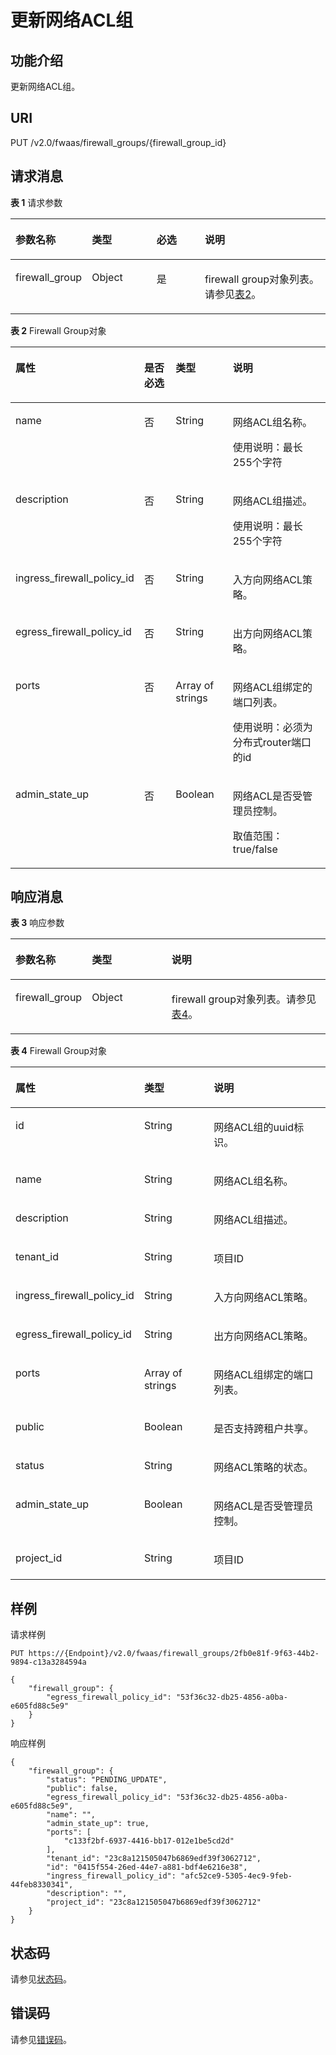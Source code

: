 # 更新网络ACL组<a name="vpc_firewall_0016"></a>

## 功能介绍<a name="section61945363132813"></a>

更新网络ACL组。

## URI<a name="section27354345132813"></a>

PUT /v2.0/fwaas/firewall\_groups/\{firewall\_group\_id\}

## 请求消息<a name="section27893714132813"></a>

**表 1**  请求参数

<a name="table28101199132813"></a>
<table><thead align="left"><tr id="row55825911132813"><th class="cellrowborder" valign="top" width="19.388061193880613%" id="mcps1.2.5.1.1"><p id="p10707943132813"><a name="p10707943132813"></a><a name="p10707943132813"></a>参数名称</p>
</th>
<th class="cellrowborder" valign="top" width="21.42785721427857%" id="mcps1.2.5.1.2"><p id="p28975582132813"><a name="p28975582132813"></a><a name="p28975582132813"></a>类型</p>
</th>
<th class="cellrowborder" valign="top" width="16.328367163283673%" id="mcps1.2.5.1.3"><p id="p18050301132813"><a name="p18050301132813"></a><a name="p18050301132813"></a>必选</p>
</th>
<th class="cellrowborder" valign="top" width="42.85571442855714%" id="mcps1.2.5.1.4"><p id="p32456290132813"><a name="p32456290132813"></a><a name="p32456290132813"></a>说明</p>
</th>
</tr>
</thead>
<tbody><tr id="row37137198132813"><td class="cellrowborder" valign="top" width="19.388061193880613%" headers="mcps1.2.5.1.1 "><p id="p13657217132813"><a name="p13657217132813"></a><a name="p13657217132813"></a>firewall_group</p>
</td>
<td class="cellrowborder" valign="top" width="21.42785721427857%" headers="mcps1.2.5.1.2 "><p id="p40187772132813"><a name="p40187772132813"></a><a name="p40187772132813"></a>Object</p>
</td>
<td class="cellrowborder" valign="top" width="16.328367163283673%" headers="mcps1.2.5.1.3 "><p id="p43289917132813"><a name="p43289917132813"></a><a name="p43289917132813"></a>是</p>
</td>
<td class="cellrowborder" valign="top" width="42.85571442855714%" headers="mcps1.2.5.1.4 "><p id="p5159094411463"><a name="p5159094411463"></a><a name="p5159094411463"></a>firewall group对象列表。请参见<a href="#table1368812022812">表2</a>。</p>
</td>
</tr>
</tbody>
</table>

**表 2**  Firewall Group对象

<a name="table1368812022812"></a>
<table><thead align="left"><tr id="row136881720192815"><th class="cellrowborder" valign="top" width="27.73722627737226%" id="mcps1.2.5.1.1"><p id="p2688620132811"><a name="p2688620132811"></a><a name="p2688620132811"></a>属性</p>
</th>
<th class="cellrowborder" valign="top" width="12.428757124287571%" id="mcps1.2.5.1.2"><p id="p7386171235314"><a name="p7386171235314"></a><a name="p7386171235314"></a>是否必选</p>
</th>
<th class="cellrowborder" valign="top" width="19.948005199480054%" id="mcps1.2.5.1.3"><p id="p15688220162819"><a name="p15688220162819"></a><a name="p15688220162819"></a>类型</p>
</th>
<th class="cellrowborder" valign="top" width="39.88601139886011%" id="mcps1.2.5.1.4"><p id="p8688172010288"><a name="p8688172010288"></a><a name="p8688172010288"></a>说明</p>
</th>
</tr>
</thead>
<tbody><tr id="row26891020122819"><td class="cellrowborder" valign="top" width="27.73722627737226%" headers="mcps1.2.5.1.1 "><p id="p3689520102819"><a name="p3689520102819"></a><a name="p3689520102819"></a>name</p>
</td>
<td class="cellrowborder" valign="top" width="12.428757124287571%" headers="mcps1.2.5.1.2 "><p id="p838616129535"><a name="p838616129535"></a><a name="p838616129535"></a>否</p>
</td>
<td class="cellrowborder" valign="top" width="19.948005199480054%" headers="mcps1.2.5.1.3 "><p id="p166891720192810"><a name="p166891720192810"></a><a name="p166891720192810"></a>String</p>
</td>
<td class="cellrowborder" valign="top" width="39.88601139886011%" headers="mcps1.2.5.1.4 "><p id="p56891120112816"><a name="p56891120112816"></a><a name="p56891120112816"></a>网络ACL组名称。</p>
<p id="p3706202115111"><a name="p3706202115111"></a><a name="p3706202115111"></a>使用说明：最长255个字符</p>
</td>
</tr>
<tr id="row568972062810"><td class="cellrowborder" valign="top" width="27.73722627737226%" headers="mcps1.2.5.1.1 "><p id="p1768917204281"><a name="p1768917204281"></a><a name="p1768917204281"></a>description</p>
</td>
<td class="cellrowborder" valign="top" width="12.428757124287571%" headers="mcps1.2.5.1.2 "><p id="p738618127533"><a name="p738618127533"></a><a name="p738618127533"></a>否</p>
</td>
<td class="cellrowborder" valign="top" width="19.948005199480054%" headers="mcps1.2.5.1.3 "><p id="p1368912072817"><a name="p1368912072817"></a><a name="p1368912072817"></a>String</p>
</td>
<td class="cellrowborder" valign="top" width="39.88601139886011%" headers="mcps1.2.5.1.4 "><p id="p1669114206286"><a name="p1669114206286"></a><a name="p1669114206286"></a>网络ACL组描述。</p>
<p id="p131697242517"><a name="p131697242517"></a><a name="p131697242517"></a>使用说明：最长255个字符</p>
</td>
</tr>
<tr id="row20691132052816"><td class="cellrowborder" valign="top" width="27.73722627737226%" headers="mcps1.2.5.1.1 "><p id="p86911120202818"><a name="p86911120202818"></a><a name="p86911120202818"></a>ingress_firewall_policy_id</p>
</td>
<td class="cellrowborder" valign="top" width="12.428757124287571%" headers="mcps1.2.5.1.2 "><p id="p11386171215311"><a name="p11386171215311"></a><a name="p11386171215311"></a>否</p>
</td>
<td class="cellrowborder" valign="top" width="19.948005199480054%" headers="mcps1.2.5.1.3 "><p id="p769112032811"><a name="p769112032811"></a><a name="p769112032811"></a>String</p>
</td>
<td class="cellrowborder" valign="top" width="39.88601139886011%" headers="mcps1.2.5.1.4 "><p id="p669112205283"><a name="p669112205283"></a><a name="p669112205283"></a>入方向网络ACL策略。</p>
</td>
</tr>
<tr id="row1169132062820"><td class="cellrowborder" valign="top" width="27.73722627737226%" headers="mcps1.2.5.1.1 "><p id="p156911820172819"><a name="p156911820172819"></a><a name="p156911820172819"></a>egress_firewall_policy_id</p>
</td>
<td class="cellrowborder" valign="top" width="12.428757124287571%" headers="mcps1.2.5.1.2 "><p id="p9386712155316"><a name="p9386712155316"></a><a name="p9386712155316"></a>否</p>
</td>
<td class="cellrowborder" valign="top" width="19.948005199480054%" headers="mcps1.2.5.1.3 "><p id="p5691192062810"><a name="p5691192062810"></a><a name="p5691192062810"></a>String</p>
</td>
<td class="cellrowborder" valign="top" width="39.88601139886011%" headers="mcps1.2.5.1.4 "><p id="p1769102016284"><a name="p1769102016284"></a><a name="p1769102016284"></a>出方向网络ACL策略。</p>
</td>
</tr>
<tr id="row176921220182811"><td class="cellrowborder" valign="top" width="27.73722627737226%" headers="mcps1.2.5.1.1 "><p id="p869212018285"><a name="p869212018285"></a><a name="p869212018285"></a>ports</p>
</td>
<td class="cellrowborder" valign="top" width="12.428757124287571%" headers="mcps1.2.5.1.2 "><p id="p138610126537"><a name="p138610126537"></a><a name="p138610126537"></a>否</p>
</td>
<td class="cellrowborder" valign="top" width="19.948005199480054%" headers="mcps1.2.5.1.3 "><p id="p5515105824112"><a name="p5515105824112"></a><a name="p5515105824112"></a>Array of strings</p>
</td>
<td class="cellrowborder" valign="top" width="39.88601139886011%" headers="mcps1.2.5.1.4 "><p id="p669242018288"><a name="p669242018288"></a><a name="p669242018288"></a>网络ACL组绑定的端口列表。</p>
<p id="p10668102685116"><a name="p10668102685116"></a><a name="p10668102685116"></a>使用说明：必须为分布式router端口的id</p>
</td>
</tr>
<tr id="row7693182092815"><td class="cellrowborder" valign="top" width="27.73722627737226%" headers="mcps1.2.5.1.1 "><p id="p19693620122810"><a name="p19693620122810"></a><a name="p19693620122810"></a>admin_state_up</p>
</td>
<td class="cellrowborder" valign="top" width="12.428757124287571%" headers="mcps1.2.5.1.2 "><p id="p123861112155311"><a name="p123861112155311"></a><a name="p123861112155311"></a>否</p>
</td>
<td class="cellrowborder" valign="top" width="19.948005199480054%" headers="mcps1.2.5.1.3 "><p id="p669362014284"><a name="p669362014284"></a><a name="p669362014284"></a>Boolean</p>
</td>
<td class="cellrowborder" valign="top" width="39.88601139886011%" headers="mcps1.2.5.1.4 "><p id="p1269311209285"><a name="p1269311209285"></a><a name="p1269311209285"></a>网络ACL是否受管理员控制。</p>
<p id="p76011638135114"><a name="p76011638135114"></a><a name="p76011638135114"></a>取值范围：true/false</p>
</td>
</tr>
</tbody>
</table>

## 响应消息<a name="section39612821132813"></a>

**表 3**  响应参数

<a name="table16604779132813"></a>
<table><thead align="left"><tr id="row54692786132813"><th class="cellrowborder" valign="top" width="23.169999999999998%" id="mcps1.2.4.1.1"><p id="p37352036132813"><a name="p37352036132813"></a><a name="p37352036132813"></a>参数名称</p>
</th>
<th class="cellrowborder" valign="top" width="25.61%" id="mcps1.2.4.1.2"><p id="p5454829132813"><a name="p5454829132813"></a><a name="p5454829132813"></a>类型</p>
</th>
<th class="cellrowborder" valign="top" width="51.22%" id="mcps1.2.4.1.3"><p id="p31055875132813"><a name="p31055875132813"></a><a name="p31055875132813"></a>说明</p>
</th>
</tr>
</thead>
<tbody><tr id="row6198481132813"><td class="cellrowborder" valign="top" width="23.169999999999998%" headers="mcps1.2.4.1.1 "><p id="p27058422132813"><a name="p27058422132813"></a><a name="p27058422132813"></a>firewall_group</p>
</td>
<td class="cellrowborder" valign="top" width="25.61%" headers="mcps1.2.4.1.2 "><p id="p32561041132813"><a name="p32561041132813"></a><a name="p32561041132813"></a>Object</p>
</td>
<td class="cellrowborder" valign="top" width="51.22%" headers="mcps1.2.4.1.3 "><p id="p2612398132813"><a name="p2612398132813"></a><a name="p2612398132813"></a>firewall group对象列表。请参见<a href="#table31629250121127">表4</a>。</p>
</td>
</tr>
</tbody>
</table>

**表 4**  Firewall Group对象

<a name="table31629250121127"></a>
<table><thead align="left"><tr id="row45711693121127"><th class="cellrowborder" valign="top" width="23.44%" id="mcps1.2.4.1.1"><p id="p46819705121127"><a name="p46819705121127"></a><a name="p46819705121127"></a>属性</p>
</th>
<th class="cellrowborder" valign="top" width="25.55%" id="mcps1.2.4.1.2"><p id="p35064605121127"><a name="p35064605121127"></a><a name="p35064605121127"></a>类型</p>
</th>
<th class="cellrowborder" valign="top" width="51.01%" id="mcps1.2.4.1.3"><p id="p11952850121127"><a name="p11952850121127"></a><a name="p11952850121127"></a>说明</p>
</th>
</tr>
</thead>
<tbody><tr id="row20395689121127"><td class="cellrowborder" valign="top" width="23.44%" headers="mcps1.2.4.1.1 "><p id="p50168503121127"><a name="p50168503121127"></a><a name="p50168503121127"></a>id</p>
</td>
<td class="cellrowborder" valign="top" width="25.55%" headers="mcps1.2.4.1.2 "><p id="p47513116121127"><a name="p47513116121127"></a><a name="p47513116121127"></a>String</p>
</td>
<td class="cellrowborder" valign="top" width="51.01%" headers="mcps1.2.4.1.3 "><p id="p62072725121127"><a name="p62072725121127"></a><a name="p62072725121127"></a>网络ACL组的uuid标识。</p>
</td>
</tr>
<tr id="row34896104121127"><td class="cellrowborder" valign="top" width="23.44%" headers="mcps1.2.4.1.1 "><p id="p52608071121127"><a name="p52608071121127"></a><a name="p52608071121127"></a>name</p>
</td>
<td class="cellrowborder" valign="top" width="25.55%" headers="mcps1.2.4.1.2 "><p id="p59846605121127"><a name="p59846605121127"></a><a name="p59846605121127"></a>String</p>
</td>
<td class="cellrowborder" valign="top" width="51.01%" headers="mcps1.2.4.1.3 "><p id="p28604909121127"><a name="p28604909121127"></a><a name="p28604909121127"></a>网络ACL组名称。</p>
</td>
</tr>
<tr id="row11129246121127"><td class="cellrowborder" valign="top" width="23.44%" headers="mcps1.2.4.1.1 "><p id="p39887063121127"><a name="p39887063121127"></a><a name="p39887063121127"></a>description</p>
</td>
<td class="cellrowborder" valign="top" width="25.55%" headers="mcps1.2.4.1.2 "><p id="p28745735121127"><a name="p28745735121127"></a><a name="p28745735121127"></a>String</p>
</td>
<td class="cellrowborder" valign="top" width="51.01%" headers="mcps1.2.4.1.3 "><p id="p35639020121127"><a name="p35639020121127"></a><a name="p35639020121127"></a>网络ACL组描述。</p>
</td>
</tr>
<tr id="row677472121127"><td class="cellrowborder" valign="top" width="23.44%" headers="mcps1.2.4.1.1 "><p id="p60717947121127"><a name="p60717947121127"></a><a name="p60717947121127"></a>tenant_id</p>
</td>
<td class="cellrowborder" valign="top" width="25.55%" headers="mcps1.2.4.1.2 "><p id="p65871708121127"><a name="p65871708121127"></a><a name="p65871708121127"></a>String</p>
</td>
<td class="cellrowborder" valign="top" width="51.01%" headers="mcps1.2.4.1.3 "><p id="p10487112"><a name="p10487112"></a><a name="p10487112"></a>项目ID</p>
</td>
</tr>
<tr id="row38137474121127"><td class="cellrowborder" valign="top" width="23.44%" headers="mcps1.2.4.1.1 "><p id="p35500294121127"><a name="p35500294121127"></a><a name="p35500294121127"></a>ingress_firewall_policy_id</p>
</td>
<td class="cellrowborder" valign="top" width="25.55%" headers="mcps1.2.4.1.2 "><p id="p49995809121127"><a name="p49995809121127"></a><a name="p49995809121127"></a>String</p>
</td>
<td class="cellrowborder" valign="top" width="51.01%" headers="mcps1.2.4.1.3 "><p id="p56499442121127"><a name="p56499442121127"></a><a name="p56499442121127"></a>入方向网络ACL策略。</p>
</td>
</tr>
<tr id="row9094936121127"><td class="cellrowborder" valign="top" width="23.44%" headers="mcps1.2.4.1.1 "><p id="p34911245121127"><a name="p34911245121127"></a><a name="p34911245121127"></a>egress_firewall_policy_id</p>
</td>
<td class="cellrowborder" valign="top" width="25.55%" headers="mcps1.2.4.1.2 "><p id="p44624490121127"><a name="p44624490121127"></a><a name="p44624490121127"></a>String</p>
</td>
<td class="cellrowborder" valign="top" width="51.01%" headers="mcps1.2.4.1.3 "><p id="p37100641121127"><a name="p37100641121127"></a><a name="p37100641121127"></a>出方向网络ACL策略。</p>
</td>
</tr>
<tr id="row31622902121127"><td class="cellrowborder" valign="top" width="23.44%" headers="mcps1.2.4.1.1 "><p id="p65911012121127"><a name="p65911012121127"></a><a name="p65911012121127"></a>ports</p>
</td>
<td class="cellrowborder" valign="top" width="25.55%" headers="mcps1.2.4.1.2 "><p id="p5459978121127"><a name="p5459978121127"></a><a name="p5459978121127"></a>Array of strings</p>
</td>
<td class="cellrowborder" valign="top" width="51.01%" headers="mcps1.2.4.1.3 "><p id="p61002567121127"><a name="p61002567121127"></a><a name="p61002567121127"></a>网络ACL组绑定的端口列表。</p>
</td>
</tr>
<tr id="row48186031121127"><td class="cellrowborder" valign="top" width="23.44%" headers="mcps1.2.4.1.1 "><p id="p33368479121127"><a name="p33368479121127"></a><a name="p33368479121127"></a>public</p>
</td>
<td class="cellrowborder" valign="top" width="25.55%" headers="mcps1.2.4.1.2 "><p id="p7938198121127"><a name="p7938198121127"></a><a name="p7938198121127"></a>Boolean</p>
</td>
<td class="cellrowborder" valign="top" width="51.01%" headers="mcps1.2.4.1.3 "><p id="p56166201121127"><a name="p56166201121127"></a><a name="p56166201121127"></a>是否支持跨租户共享。</p>
</td>
</tr>
<tr id="row60912436121127"><td class="cellrowborder" valign="top" width="23.44%" headers="mcps1.2.4.1.1 "><p id="p66273781121127"><a name="p66273781121127"></a><a name="p66273781121127"></a>status</p>
</td>
<td class="cellrowborder" valign="top" width="25.55%" headers="mcps1.2.4.1.2 "><p id="p7141533121127"><a name="p7141533121127"></a><a name="p7141533121127"></a>String</p>
</td>
<td class="cellrowborder" valign="top" width="51.01%" headers="mcps1.2.4.1.3 "><p id="p6468335121127"><a name="p6468335121127"></a><a name="p6468335121127"></a>网络ACL策略的状态。</p>
</td>
</tr>
<tr id="row59833296121127"><td class="cellrowborder" valign="top" width="23.44%" headers="mcps1.2.4.1.1 "><p id="p44051842121127"><a name="p44051842121127"></a><a name="p44051842121127"></a>admin_state_up</p>
</td>
<td class="cellrowborder" valign="top" width="25.55%" headers="mcps1.2.4.1.2 "><p id="p58587899121127"><a name="p58587899121127"></a><a name="p58587899121127"></a>Boolean</p>
</td>
<td class="cellrowborder" valign="top" width="51.01%" headers="mcps1.2.4.1.3 "><p id="p3428646121127"><a name="p3428646121127"></a><a name="p3428646121127"></a>网络ACL是否受管理员控制。</p>
</td>
</tr>
<tr id="row7228115213486"><td class="cellrowborder" valign="top" width="23.44%" headers="mcps1.2.4.1.1 "><p id="p53071912134918"><a name="p53071912134918"></a><a name="p53071912134918"></a>project_id</p>
</td>
<td class="cellrowborder" valign="top" width="25.55%" headers="mcps1.2.4.1.2 "><p id="p1731011220498"><a name="p1731011220498"></a><a name="p1731011220498"></a>String</p>
</td>
<td class="cellrowborder" valign="top" width="51.01%" headers="mcps1.2.4.1.3 "><p id="p1663719453013"><a name="p1663719453013"></a><a name="p1663719453013"></a>项目ID</p>
</td>
</tr>
</tbody>
</table>

## 样例<a name="section26765578132813"></a>

请求样例

```
PUT https://{Endpoint}/v2.0/fwaas/firewall_groups/2fb0e81f-9f63-44b2-9894-c13a3284594a 

{
    "firewall_group": {
        "egress_firewall_policy_id": "53f36c32-db25-4856-a0ba-e605fd88c5e9"
    }
}
```

响应样例

```
{
    "firewall_group": {
        "status": "PENDING_UPDATE", 
        "public": false, 
        "egress_firewall_policy_id": "53f36c32-db25-4856-a0ba-e605fd88c5e9", 
        "name": "", 
        "admin_state_up": true, 
        "ports": [
            "c133f2bf-6937-4416-bb17-012e1be5cd2d"
        ], 
        "tenant_id": "23c8a121505047b6869edf39f3062712", 
        "id": "0415f554-26ed-44e7-a881-bdf4e6216e38", 
        "ingress_firewall_policy_id": "afc52ce9-5305-4ec9-9feb-44feb8330341", 
        "description": "",
        "project_id": "23c8a121505047b6869edf39f3062712"
    }
}
```

## 状态码<a name="section10470352390"></a>

请参见[状态码](状态码.md)。

## 错误码<a name="section85821649202813"></a>

请参见[错误码](错误码.md)。

